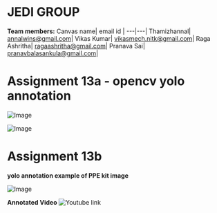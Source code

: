 # JEDI GROUP

**Team members:**
Canvas name| email id |
---|---|
Thamizhannal| annalwins@gmail.com|
Vikas Kumar| vikasmech.nitk@gmail.com|
Raga Ashritha| ragaashritha@gmail.com|
Pranava Sai| pranavbalasankula@gmail.com|

# Assignment 13a - opencv yolo annotation
![Image](https://github.com/theschoolof-ai/JEDI/blob/master/S13/S13a_annotated_img.png) 

![Image](https://github.com/theschoolof-ai/JEDI/blob/master/S13/S13a_yolov3_opencv_annotated_img.png)

# Assignment 13b
**yolo annotation example of PPE kit image**

![Image](https://github.com/theschoolof-ai/JEDI/blob/master/S13/13b_annotated_image.png)

**Annotated Video**
![Youtube link](https://youtu.be/ki6Py13JCEA)
